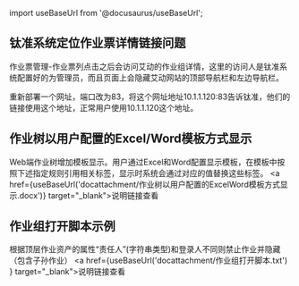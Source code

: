import useBaseUrl from '@docusaurus/useBaseUrl';

## 钛准系统定位作业票详情链接问题

作业票管理-作业票列点击之后会访问艾动的作业组详情，这里的访问人是钛准系统配置好的为管理员，而且页面上会隐藏艾动网站的顶部导航栏和左边导航栏。

重新部署一个网址，端口改为83，将这个网址地址10.1.1.120:83告诉钛准，他们的链接使用这个地址，正常用户使用10.1.1.120这个地址。

## 作业树以用户配置的Excel/Word模板方式显示
Web端作业树增加模板显示。用户通过Excel和Word配置显示模板，在模板中按照下述指定规则引用相关标签，显示时系统会通过对应的值替换这些标签。
<a href={useBaseUrl('docattachment/作业树以用户配置的ExcelWord模板方式显示.docx')} target="_blank">说明链接查看</a>

## 作业组打开脚本示例
根据顶层作业资产的属性“责任人”(字符串类型)和登录人不同则禁止作业并隐藏（包含子孙作业）
<a href={useBaseUrl('docattachment/作业组打开脚本.txt')
} target="_blank">说明链接查看</a>
